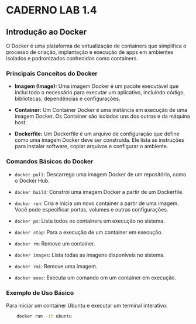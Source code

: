 # CADERNO LAB 1.4

## Introdução ao Docker

O Docker é uma plataforma de virtualização de containers que simplifica o processo de criação, implantação e execução de apps em ambientes isolados e padronizados conhecidos como containers.

### Principais Conceitos do Docker

- **Imagem (Image):** Uma imagem Docker é um pacote executável que inclui todo o necessário para executar um aplicativo, incluindo código, bibliotecas, dependências e configurações.

- **Container:** Um Container Docker é uma instância em execução de uma imagem Docker. Os Container são isolados uns dos outros e da máquina host.

- **Dockerfile:** Um Dockerfile é um arquivo de configuração que define como uma imagem Docker deve ser construída. Ele lista as instruções para instalar software, copiar arquivos e configurar o ambiente.

### Comandos Básicos do Docker

- `docker pull`: Descarrega uma imagem Docker de um repositório, como o Docker Hub.
  
- `docker build`: Constrói uma imagem Docker a partir de um Dockerfile.

- `docker run`: Cria e inicia um novo container a partir de uma imagem. Você pode especificar portas, volumes e outras configurações.

- `docker ps`: Lista todos os containers em execução no sistema.

- `docker stop`: Para a execução de um container em execução.

- `docker rm`: Remove um container.

- `docker images`: Lista todas as imagens disponíveis no sistema.

- `docker rmi`: Remove uma imagem.

- `docker exec`: Executa um comando em um container em execução.

### Exemplo de Uso Básico

Para iniciar um container Ubuntu e executar um terminal interativo:

```bash
    docker run -it ubuntu
```
